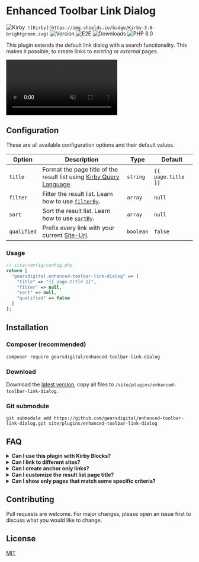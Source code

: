# Enhanced Toolbar Link Dialog

![Kirby](https://img.shields.io/badge/Kirby-3.7-brightgreen.svg)`
![Kirby](https://img.shields.io/badge/Kirby-3.6-brightgreen.svg)`
![Version](https://img.shields.io/github/v/release/gearsdigital/enhanced-toolbar-link-dialog?label=Version&color=4CC61E&logo=github)
![E2E](https://github.com/gearsdigital/enhanced-toolbar-link-dialog/workflows/E2E/badge.svg)
![Downloads](https://img.shields.io/packagist/dt/gearsdigital/enhanced-toolbar-link-dialog?label=Downloads)
![PHP 8.0](https://img.shields.io/badge/php-8.*-brightgreen.svg?color=8892BF&logo=php)

This plugin extends the default link dialog with a search functionality. This makes it possible, to create links to _existing_ or _external_ pages.

<video src="https://user-images.githubusercontent.com/965069/184151351-ec468d93-d4bd-4fc1-827d-22348abbc368.mp4" controls="controls" muted="muted"></video>

## Configuration

These are all available configuration options and their default values.

| Option      | Description                                                                                                                       | Type      | Default            |
|-------------|-----------------------------------------------------------------------------------------------------------------------------------|-----------|--------------------|
| `title`     | Format the page title of the result list using [Kirby Query Language](https://getkirby.com/docs/guide/blueprints/query-language). | `string`  | `{{ page.title }}` |
| `filter`    | Filter the result list. Learn how to use [`filterBy`](https://getkirby.com/docs/reference/objects/toolkit/collection/filter-by).  | `array`   | `null`             |
| `sort`      | Sort the result list. Learn how to use [`sortBy`](https://getkirby.com/docs/reference/objects/toolkit/collection/sort-by).        | `array`   | `null`             |
| `qualified` | Prefix every link with your current [Site-Url](https://getkirby.com/docs/reference/objects/cms/site/url).                         | `boolean` | `false`            |

### Usage

```php
// site/config/config.php
return [
  "gearsdigital.enhanced-toolbar-link-dialog" => [
    "title" => "{{ page.title }}",
    "filter" => null,
    "sort" => null,
    "qualified" => false
  ]
];
```

## Installation

### Composer (recommended)

```
composer require gearsdigital/enhanced-toolbar-link-dialog
```

### Download

Download the [latest version](https://github.com/gearsdigital/enhanced-toolbar-link-dialog/releases/latest), copy all files to `/site/plugins/enhanced-toolbar-link-dialog`.

### Git submodule

```
git submodule add https://github.com/gearsdigital/enhanced-toolbar-link-dialog.git site/plugins/enhanced-toolbar-link-dialog
```

## FAQ

<details>
<summary><b>Can I use this plugin with Kirby Blocks?</b></summary>
<p>Since version 3.0.0, <a href="https://getkirby.com/docs/reference/panel/fields/blocks">Blocks</a> are supported,
and it works with default textareas as well.</p>
</details>

<details>
<summary><b>Can I link to different sites?</b></summary>
<p>Yes, absolutely. Just write (or paste) the URL into the Link field.</p>
</details>

<details>
<summary><b>Can I create anchor only links?</b></summary>
<p>It is possible to have anchor only links if you want to jump to a specific part of the same page you're currently editing - just leave the Link-Field empty and fill the Anchor-Field.</p>
</details>

<details>
<summary><b>Can I customize the result list page title?</b></summary>
<p>Yes, you can use the option <code>title</code> to build a title that fit your needs by using <a href="https://getkirby.com/docs/guide/blueprints/query-language">Kirby Query Language</a>.</p>
<p>Within a query you have access to a <code>page</code>, <code>site</code> and <code>kirby</code> object.</p>
<p>By setting <code>"title"=> "{{page.title}} [{{page.parent.title}}]"</code> the title will be shown as <code>Mountains [Photography]</code>.</p>
</details>

<details>
<summary><b>Can I show only pages that match some specific criteria?</b></summary>
<p>For sure! By setting <code>"filter"=> ['status', 'listed']</code> only listed pages are shown. You study the <a href="https://getkirby.com/docs/cookbook/content/filtering">
Filtering compendium</a> to learn more about filtering collections in Kirby.</p>
</details>

## Contributing

Pull requests are welcome. For major changes, please open an issue first to discuss what you would like to change.

## License

[MIT](https://choosealicense.com/licenses/mit/)
